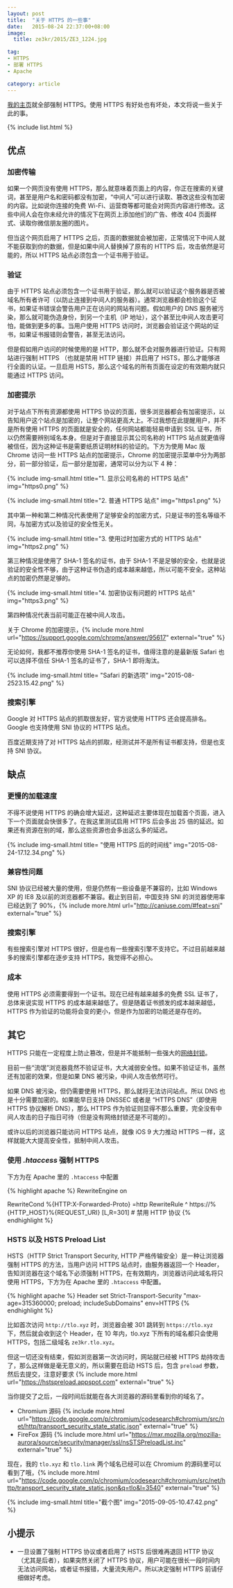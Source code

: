 ```yaml
---
layout: post
title:  "关于 HTTPS 的一些事"
date:   2015-08-24 22:37:00+08:00
image:
  title: ze3kr/2015/ZE3_1224.jpg

tag: 
- HTTPS
- 部署 HTTPS
- Apache

category: article
---
```

[我的主页](/)就全部强制 HTTPS。使用 HTTPS 有好处也有坏处，本文将说一些关于此的事。

{% include list.html %}

## 优点

### 加密传输

如果一个网页没有使用 HTTPS，那么就意味着页面上的内容，你正在搜索的关键词，甚至是用户名和密码都没有加密，“中间人”可以进行读取、篡改这些没有加密的内容。比如说你连接的免费 Wi-Fi、运营商等都可能会对网页内容进行修改。这些中间人会在你未经允许的情况下在网页上添加他们的广告、修改 404 页面样式、读取你微信朋友圈的图片。

但当这个网页启用了 HTTPS 之后，页面的数据就会被加密，正常情况下中间人就不能获取到你的数据，但是如果中间人替换掉了原有的 HTTPS 后，攻击依然是可能的，所以 HTTPS 站点必须包含一个证书用于验证。

### 验证

由于 HTTPS 站点必须包含一个证书用于验证，那么就可以验证这个服务器是否被域名所有者许可（以防止连接到中间人的服务器）。通常浏览器都会检验这个证书，如果证书错误会警告用户正在访问的网站有问题。假如用户的 DNS 服务被污染，那么就可能伪造身份，到另一个主机（IP 地址），这个甚至比中间人攻击更可怕，能做到更多的事。当用户使用 HTTPS 访问时，浏览器会验证这个网站的证书，如果证书报错则会警告，甚至无法访问。

但是假如用户访问的时候使用的是 HTTP，那么就不会对服务器进行验证。只有网站进行强制 HTTPS （也就是禁用 HTTP 链接）并启用了 HSTS，那么才能够进行全面的认证。一旦启用 HSTS，那么这个域名的所有页面在设定的有效期内就只能通过 HTTPS 访问。

### 加密提示

对于站点下所有资源都使用 HTTPS 协议的页面，很多浏览器都会有加密提示，以告知用户这个站点是加密的，让整个网站更高大上。不过我想在此提醒用户，并不是所有使用 HTTPS 的页面就是安全的，任何网站都能轻易申请到 SSL 证书，所以仍然需要辨别域名本身。但是对于直接显示其公司名称的 HTTPS 站点就更值得被信任，因为这种证书是需要纸质证明材料的验证的。下方为使用 Mac 版 Chrome 访问一些 HTTPS 站点的加密提示，Chrome 的加密提示菜单中分为两部分，前一部分验证，后一部分是加密，通常可以分为以下 4 种：

{% include img-small.html title="1. 显示公司名称的 HTTPS 站点" img="https0.png" %}

{% include img-small.html title="2. 普通 HTTPS 站点" img="https1.png" %}

其中第一种和第二种情况代表使用了足够安全的加密方式，只是证书的签名等级不同，与加密方式以及验证的安全性无关。

{% include img-small.html title="3. 使用过时加密方式的 HTTPS 站点" img="https2.png" %}

第三种情况是使用了 SHA-1 签名的证书，由于 SHA-1 不是足够的安全，也就是说验证的安全性不够，由于这种证书伪造的成本越来越低，所以可能不安全。这种站点的加密仍然是足够的。

{% include img-small.html title="4. 加密协议有问题的 HTTPS 站点" img="https3.png" %}

第四种情况代表当前可能正在被中间人攻击。

关于 Chrome 的加密提示，{% include more.html url="https://support.google.com/chrome/answer/95617" external="true" %}

无论如何，我都不推荐你使用 SHA-1 签名的证书，值得注意的是最新版 Safari 也可以选择不信任 SHA-1 签名的证书了，SHA-1 即将淘汰。

{% include img-small.html title= "Safari 的新选项" img="2015-08-2523.15.42.png" %}

### 搜索引擎

Google 对 HTTPS 站点的抓取很友好，官方说使用 HTTPS 还会提高排名。Google 也支持使用 SNI 协议的 HTTPS 站点。

百度近期支持了对 HTTPS 站点的抓取，经测试并不是所有证书都支持，但是也支持 SNI 协议。

## 缺点

### 更慢的加载速度

不得不说使用 HTTPS  的确会增大延迟，这种延迟主要体现在加载首个页面，进入下一个页面就会快很多了。在我这里测试启用 HTTPS 后会多出 25 倍的延迟。如果还有资源在别的域，那么这些资源也会多出这么多的延迟。

{% include img-small.html title= "使用 HTTPS 后的时间线" img="2015-08-24-17.12.34.png" %}

### 兼容性问题

SNI 协议已经被大量的使用，但是仍然有一些设备是不兼容的，比如 Windows XP 的 IE8 及以前的浏览器都不兼容。截止到目前，中国支持 SNI 的浏览器使用率已经达到了 90%，{% include more.html url="http://caniuse.com/#feat=sni" external="true" %}

### 搜索引擎

有些搜索引擎对 HTTPS 很好，但是也有一些搜索引擎不支持它。不过目前越来越多的搜索引擎都在逐步支持 HTTPS，我觉得不必担心。

### 成本

使用 HTTPS 必须需要得到一个证书。现在已经有越来越多的免费 SSL 证书了，总体来说实现 HTTPS 的成本越来越低了。但是随着证书颁发的成本越来越低，HTTPS 作为验证的功能将会变的更小，但是作为加密的功能还是存在的。

## 其它

HTTPS 只能在一定程度上防止篡改，但是并不能抵制一些强大的[网络封锁](https://zh.wikipedia.org/wiki/%E9%98%B2%E7%81%AB%E9%95%BF%E5%9F%8E)。

目前一些“流氓”浏览器竟然不验证证书，大大减弱安全性。如果不验证证书，虽然还有加密的效果，但是如果 DNS 被污染，中间人攻击依然可行。

如果 DNS 被污染，但仍需要使用 HTTPS，那么就将无法访问站点。所以 DNS 也是十分需要加密的。如果能早日支持 DNSSEC 或者是 “HTTPS DNS”（即使用 HTTPS 协议解析 DNS），那么 HTTPS 作为验证则显得不那么重要，完全没有中间人攻击的日子指日可待（但是没有网络封锁还是不可能的）。

或许以后的浏览器只能访问 HTTPS 站点，就像 iOS 9 大力推动 HTTPS 一样，这样就能大大提高安全性，抵制中间人攻击。

### 使用 _**.htaccess**_ 强制 HTTPS

下方为在 Apache 里的 `.htaccess` 中配置

{% highlight apache %}
RewriteEngine on

RewriteCond %{HTTP:X-Forwarded-Proto} =http
RewriteRule ^ https://%{HTTP_HOST}%{REQUEST_URI} [L,R=301] # 禁用 HTTP 协议
{% endhighlight %}

### HSTS 以及 HSTS Preload List

HSTS（HTTP Strict Transport Security, HTTP 严格传输安全）是一种让浏览器强制 HTTPS 的方法，当用户访问 HTTPS 站点时，由服务器返回一个 Header，告知浏览器在这个域名下必须强制 HTTPS，在有效期内，浏览器访问此域名将只使用 HTTPS，下方为在 Apache 里的 `.htaccess` 中配置。

{% highlight apache %}
Header set Strict-Transport-Security "max-age=315360000; preload; includeSubDomains" env=HTTPS
{% endhighlight %}

比如首次访问 `http://tlo.xyz` 时，浏览器会被 301 跳转到 `https://tlo.xyz` 下，然后就会收到这个 Header，在 10 年内，tlo.xyz 下所有的域名都只会使用 HTTPS，包括二级域名 `ze3kr.tlo.xyz`。

但这一切还没有结束，假如浏览器第一次访问时，网站就已经被 HTTPS 劫持攻击了，那么这样做是毫无意义的，所以需要在启动 HSTS 后，包含 `preload` 参数，然后去提交，注意好要求 {% include more.html url="https://hstspreload.appspot.com" external="true" %}

当你提交了之后，一段时间后就能在各大浏览器的源码里看到你的域名了。

+ Chromium 源码 {% include more.html url="https://code.google.com/p/chromium/codesearch#chromium/src/net/http/transport_security_state_static.json" external="true" %}
+ FireFox 源码 {% include more.html url="https://mxr.mozilla.org/mozilla-aurora/source/security/manager/ssl/nsSTSPreloadList.inc" external="true" %}

现在，我的 `tlo.xyz` 和 `tlo.link` 两个域名已经可以在 Chromium 的源码里可以看到了哦，{% include more.html url="https://code.google.com/p/chromium/codesearch#chromium/src/net/http/transport_security_state_static.json&q=tlo&l=3540" external="true" %}

{% include img-small.html title="截个图" img="2015-09-05-10.47.42.png" %}

## 小提示

+ 一旦设置了强制 HTTPS 协议或者启用了 HSTS 后很难再退回 HTTP 协议（尤其是后者），如果突然关闭了 HTTPS 协议，用户可能在很长一段时间内无法访问网站，或者证书报错，大量流失用户。所以决定强制 HTTPS 前请仔细做好考虑。
